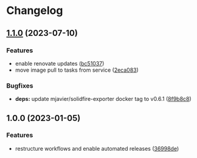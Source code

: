 # Changelog

## [1.1.0](https://github.com/rolehippie/solidfire-exporter/compare/v1.0.0...v1.1.0) (2023-07-10)


### Features

* enable renovate updates ([bc51037](https://github.com/rolehippie/solidfire-exporter/commit/bc5103743ade1a1d2e57354d1f9c1b10823cd55e))
* move image pull to tasks from service ([2eca083](https://github.com/rolehippie/solidfire-exporter/commit/2eca08329e33952b178c7d4a78e5bc57899fd725))


### Bugfixes

* **deps:** update mjavier/solidfire-exporter docker tag to v0.6.1 ([8f9b8c8](https://github.com/rolehippie/solidfire-exporter/commit/8f9b8c802141f396416569ab405d72e33abcf992))

## 1.0.0 (2023-01-05)


### Features

* restructure workflows and enable automated releases ([36998de](https://github.com/rolehippie/solidfire-exporter/commit/36998dea4c8bab4e891f22d84c4a59ddd3d90374))

